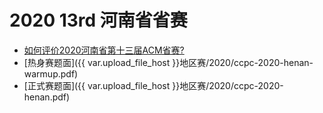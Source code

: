 # 2020 13rd 河南省省赛

- [如何评价2020河南省第十三届ACM省赛?](https://www.zhihu.com/question/431302284)
- [热身赛题面]({{ var.upload_file_host }}地区赛/2020/ccpc-2020-henan-warmup.pdf)
- [正式赛题面]({{ var.upload_file_host }}地区赛/2020/ccpc-2020-henan.pdf)